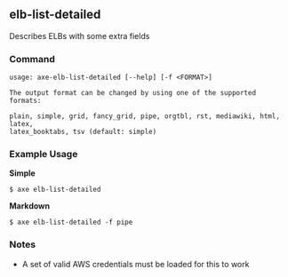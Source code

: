 
## elb-list-detailed

Describes ELBs with some extra fields

### Command

```
usage: axe-elb-list-detailed [--help] [-f <FORMAT>]

The output format can be changed by using one of the supported formats:

plain, simple, grid, fancy_grid, pipe, orgtbl, rst, mediawiki, html, latex,
latex_booktabs, tsv (default: simple)
```

### Example Usage

**Simple**
```
$ axe elb-list-detailed

```

**Markdown**
```
$ axe elb-list-detailed -f pipe
```




### Notes

 - A set of valid AWS credentials must be loaded for this to work

